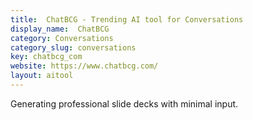 ```yaml
---
title:  ChatBCG - Trending AI tool for Conversations
display_name:  ChatBCG
category: Conversations
category_slug: conversations
key: chatbcg_com
website: https://www.chatbcg.com/
layout: aitool
---
```


Generating professional slide decks with minimal input.
